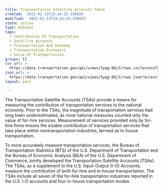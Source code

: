 ```yaml
---
title: Transportation Satellite Accounts Table
created: '2021-01-13T19:24:25.158926'
modified: '2021-01-13T19:24:25.158933'
state: active
type: dataset
tags:
  - Contribution Of Transportation
  - Satellite Accounts
  - Transportation And Economy
  - Transportation Economics
  - Value Of Transportation
groups: []
csv_url: >-
  https://data.transportation.gov/api/views/5yqg-88j3/rows.csv?accessType=DOWNLOAD
json_url: >-
  https://data.transportation.gov/api/views/5yqg-88j3/rows.json?accessType=DOWNLOAD
layout: post

---
```

The Transportation Satellite Accounts (TSAs) provide a means for measuring the contribution of transportation services to the national economy. Prior to the TSAs, the magnitude of transportation services had long been underestimated, as most national measures counted only the value of for-hire services. Measurement of services provided only by for-hire firms misses the sizable contribution of transportation services that take place within nontransportation industries, termed as in-house transportation.

To more accurately measure transportation services, the Bureau of Transportation Statistics (BTS) of the U.S. Department of Transportation and the Bureau of Economic Analysis (BEA) of the U.S. Department of Commerce, jointly developed the Transportation Satellite Accounts (TSAs). The TSAs, as a supplement to the U.S. Input-Output (I-O) Accounts, measure the contribution of both for-hire and in-house transportation. The TSAs include all seven of the for-hire transportation industries reported in the U.S. I-O accounts and four in-house transportation modes.
